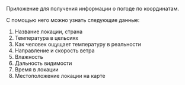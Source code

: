 Приложение для получения информации о погоде по координатам.

С помощью него можно узнать следующие данные:
1) Название локации, страна
2) Температура в цельсиях
3) Как человек ощущает температуру в реальности
4) Направление и скорость ветра
5) Влажность
6) Дальность видимости
7) Время в локации
8) Местоположение локации на карте